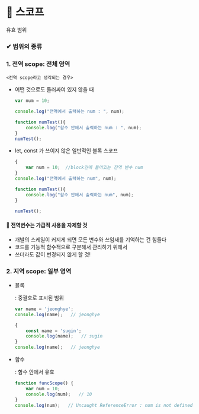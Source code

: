 # 📙 스코프

유효 범위

### ✔ 범위의 종류

### 1. 전역 scope: 전체 영역

    <전역 scope라고 생각되는 경우>

- 어떤 것으로도 둘러싸여 있지 않을 때

    ```js
    var num = 10;

    console.log("전역에서 출력하는 num : ", num);

    function numTest(){
        console.log("함수 안에서 출력하는 num : ", num);
    }
    numTest();
    ```

- let, const 가 쓰이지 않은 일반적인 블록 스코프

    ```js
    {
        var num = 10;  //block안에 들어있는 전역 변수 num
    }
    console.log("전역에서 출력하는 num", num);

    function numTest(){
        console.log("함수 안에서 출력하는 num", num);
    }

    numTest();
    ```
#### 🔎 전역변수는 가급적 사용을 자제할 것

- 개발의 스케일이 커지게 되면 모든 변수와 쓰임새를 기억하는 건 힘들다
- 코드를 기능적 함수적으로 구분해서 관리하기 위해서
- 쓰더라도 값이 변경되지 않게 할 것!

### 2. 지역 scope: 일부 영역

- 블록

    : 중괄호로 표시된 범위

    ```js
    var name = 'jeonghye';
    console.log(name);   // jeonghye

    {
        const name = 'sugin';
        console.log(name);   // sugin
    }
    console.log(name);   // jeonghye
    ```

- 함수

    : 함수 안에서 유효

    ```js
    function funcScope() {
        var num = 10;
        console.log(num);   // 10
    }
    console.log(num);   // Uncaught ReferenceError : num is not defined
    ```

